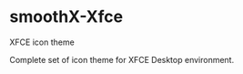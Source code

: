 smoothX-Xfce
============

XFCE icon theme

Complete set of icon theme for XFCE Desktop environment.
